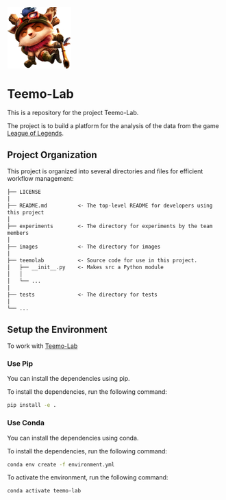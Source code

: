 <img src="images/teemo.png" width="150"/>

# Teemo-Lab

This is a repository for the project Teemo-Lab.

The project is to build a platform for the analysis of the data from the game [League of Legends](https://na.leagueoflegends.com/en-us/).

## Project Organization

This project is organized into several directories and files for efficient workflow management:

    ├── LICENSE
    │
    ├── README.md          <- The top-level README for developers using this project
    │
    ├── experiments        <- The directory for experiments by the team members
    │
    ├── images             <- The directory for images
    │
    ├── teemolab           <- Source code for use in this project.
    │   ├── __init__.py    <- Makes src a Python module
    │   │
    │   └── ...
    │
    ├── tests              <- The directory for tests
    │
    └── ...

## Setup the Environment

To work with [Teemo-Lab](https://github.com/pbj8723/Teemo-Lab)

### Use Pip

You can install the dependencies using pip.

To install the dependencies, run the following command:

```bash
pip install -e .
```

### Use Conda

You can install the dependencies using conda.

To install the dependencies, run the following command:

```bash
conda env create -f environment.yml
```

To activate the environment, run the following command:

```bash
conda activate teemo-lab
```


